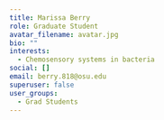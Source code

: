 ```yaml
---
title: Marissa Berry
role: Graduate Student
avatar_filename: avatar.jpg
bio: ""
interests:
  - Chemosensory systems in bacteria
social: []
email: berry.818@osu.edu
superuser: false
user_groups:
  - Grad Students
---
```

